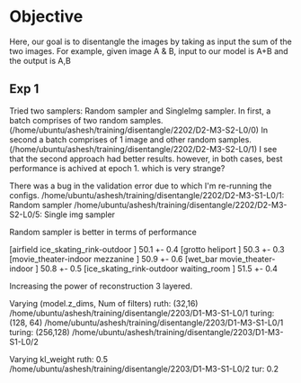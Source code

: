 # Objective
Here, our goal is to disentangle the images by taking as input the sum of the two images. For example, given image A & B, input to our model is A+B and the output is A,B

## Exp 1
Tried two samplers: Random sampler and SingleImg sampler. In first, a batch comprises of two random samples. (/home/ubuntu/ashesh/training/disentangle/2202/D2-M3-S2-L0/0)
In second a batch comprises of 1 image and other random samples. (/home/ubuntu/ashesh/training/disentangle/2202/D2-M3-S2-L0/1)
I see that the second approach had better results. however, in both cases, best performance is achived at epoch 1.
which is very strange? 

There was a bug in the validation error due to which I'm re-running the configs.
/home/ubuntu/ashesh/training/disentangle/2202/D2-M3-S1-L0/1: Random sampler
/home/ubuntu/ashesh/training/disentangle/2202/D2-M3-S2-L0/5: Single img sampler

Random sampler is better in terms of performance

[airfield                  ice_skating_rink-outdoor ] 50.1 +- 0.4
[grotto                    heliport                 ] 50.3 +- 0.3
[movie_theater-indoor      mezzanine                ] 50.9 +- 0.6
[wet_bar                   movie_theater-indoor     ] 50.8 +- 0.5
[ice_skating_rink-outdoor  waiting_room             ] 51.5 +- 0.4

Increasing the power of reconstruction
3 layered.

Varying (model.z_dims, Num of filters)
    ruth:   (32,16)   /home/ubuntu/ashesh/training/disentangle/2203/D1-M3-S1-L0/1
    turing: (128, 64) /home/ubuntu/ashesh/training/disentangle/2203/D1-M3-S1-L0/1
    turing: (256,128) /home/ubuntu/ashesh/training/disentangle/2203/D1-M3-S1-L0/2

Varying kl_weight
    ruth:   0.5     /home/ubuntu/ashesh/training/disentangle/2203/D1-M3-S1-L0/2
    tur:    0.2